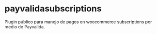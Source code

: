 # payvalidasubscriptions
Plugin público para manejo de pagos en woocommerce subscriptions por medio de Payvalida.
